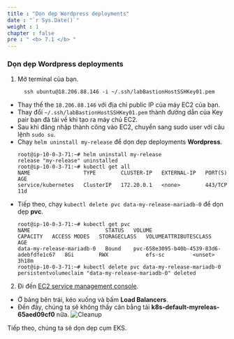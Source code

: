 ```yaml
---
title : "Dọn dẹp Wordpress deployments"
date : "`r Sys.Date()`"
weight : 1
chapter : false
pre : " <b> 7.1 </b> "
---
```


### Dọn dẹp Wordpress deployments
1. Mở terminal của bạn.
    ```
      ssh ubuntu@18.206.88.146 -i ~/.ssh/labBastionHostSSHKey01.pem
    ```
  - Thay thế the ``18.206.88.146`` với địa chỉ public IP của máy EC2 của bạn.
  - Thay đổi ``~/.ssh/labBastionHostSSHKey01.pem`` thành đường dẫn của Key pair bạn đã tải về khi tạo ra máy chủ EC2.
  - Sau khi đăng nhập thành công vào EC2, chuyển sang sudo user với câu lệnh ``sudo su``.
  - Chạy ``helm uninstall my-release`` để dọn dẹp deployments **Wordpress**.
    ```
    root@ip-10-0-3-71:~# helm uninstall my-release
    release "my-release" uninstalled
    root@ip-10-0-3-71:~# kubectl get all
    NAME                 TYPE        CLUSTER-IP   EXTERNAL-IP   PORT(S)   AGE
    service/kubernetes   ClusterIP   172.20.0.1   <none>        443/TCP   11d
    ```
  - Tiếp theo, chạy ``kubectl delete pvc data-my-release-mariadb-0`` để dọn dẹp **pvc**.
    ```
    root@ip-10-0-3-71:~# kubectl get pvc
    NAME                        STATUS   VOLUME                                     CAPACITY   ACCESS MODES   STORAGECLASS   VOLUMEATTRIBUTESCLASS   AGE
    data-my-release-mariadb-0   Bound    pvc-658e3095-b40b-4539-83d6-adebfdfe1c67   8Gi        RWX            efs-sc         <unset>                 3h18m
    root@ip-10-0-3-71:~# kubectl delete pvc data-my-release-mariadb-0
    persistentvolumeclaim "data-my-release-mariadb-0" deleted
    ```

2. Đi đến [EC2 service management console](https://console.aws.amazon.com/ec2/v2/home).
  - Ở bảng bên trái, kéo xuống và bấm **Load Balancers**.
  - Đến đây, chúng ta sẽ không thấy cân bằng tải **k8s-default-myreleas-65aed09cf0** nữa.
  ![Cleanup](/workshop-01-wordpress-deployment-on-eks/images/7.cleanup/ws01-cleanup01.png)

Tiếp theo, chúng ta sẽ dọn dẹp cụm EKS.